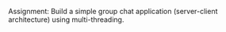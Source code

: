 Assignment:
Build a simple group chat application (server-client architecture) using multi-threading.
